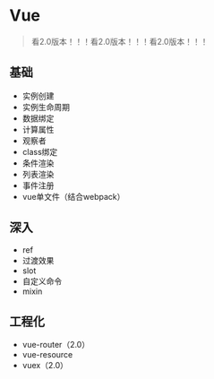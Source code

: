 # Vue

> 看2.0版本！！！看2.0版本！！！看2.0版本！！！

## 基础

* 实例创建
* 实例生命周期
* 数据绑定
* 计算属性
* 观察者
* class绑定
* 条件渲染
* 列表渲染
* 事件注册
* vue单文件（结合webpack）

## 深入

* ref
* 过渡效果
* slot
* 自定义命令
* mixin

## 工程化

* vue-router（2.0）
* vue-resource
* vuex（2.0）



